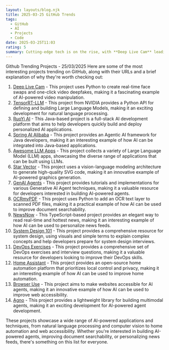 ```yaml
---
layout: layouts/blog.njk
title: 2025-03-25 GitHub Trends
tags:
  - GitHub
  - AI
  - Projects
  - Code
date: 2025-03-25T11:03
rating: 5
summary: Cutting-edge tech is on the rise, with **Deep Live Cam** leading the charge with real-time face swaps and one-click video deepfakes, while **TensorRT-LLM** and **RuoYi AI** provide easy-to-use APIs and full-stack development platforms for building personalized AI apps, and other projects like **Star Vector**, **GenAI Agents**, and **Agno** push the boundaries of AI-powered applications, making it an exciting time for innovation and development in the tech world, with endless possibilities for building and creating with AI.
---
```

Github Trending Projects - 25/03/2025
Here are some of the most interesting projects trending on GitHub, along with their URLs and a brief explanation of why they're worth checking out:
1. [Deep Live Cam](https://github.com/hacksider/Deep-Live-Cam "Real-time face swap and one-click video deepfake with only a single image") - This project uses Python to create real-time face swaps and one-click video deepfakes, making it a fascinating example of AI-powered video manipulation.
2. [TensorRT-LLM](https://github.com/NVIDIA/TensorRT-LLM "TensorRT-LLM provides users with an easy-to-use Python API to define Large Language Models (LLMs) and build TensorRT engines") - This project from NVIDIA provides a Python API for defining and building Large Language Models, making it an exciting development for natural language processing.
3. [RuoYi AI](https://github.com/ageerle/ruoyi-ai "RuoYi AI 是一个全栈式 AI 开发平台，旨在帮助开发者快速构建和部署个性化的 AI 应用") - This Java-based project is a full-stack AI development platform that aims to help developers quickly build and deploy personalized AI applications.
4. [Spring AI Alibaba](https://github.com/alibaba/spring-ai-alibaba "Agentic AI Framework for Java Developers") - This project provides an Agentic AI framework for Java developers, making it an interesting example of how AI can be integrated into Java-based applications.
5. [Awesome LLM Apps](https://github.com/Shubhamsaboo/awesome-llm-apps "Collection of awesome LLM apps with AI Agents and RAG using OpenAI, Anthropic, Gemini and opensource models") - This project collects a variety of Large Language Model (LLM) apps, showcasing the diverse range of applications that can be built using LLMs.
6. [Star Vector](https://github.com/joanrod/star-vector "StarVector is a foundation model for SVG generation that transforms vectorization into a code generation task") - This project uses a vision-language modeling architecture to generate high-quality SVG code, making it an innovative example of AI-powered graphics generation.
7. [GenAI Agents](https://github.com/NirDiamant/GenAI_Agents "This repository provides tutorials and implementations for various Generative AI Agent techniques, from basic to advanced") - This project provides tutorials and implementations for various Generative AI Agent techniques, making it a valuable resource for developers interested in building AI-powered agents.
8. [OCRmyPDF](https://github.com/ocrmypdf/OCRmyPDF "OCRmyPDF adds an OCR text layer to scanned PDF files, allowing them to be searched") - This project uses Python to add an OCR text layer to scanned PDF files, making it a practical example of how AI can be used to improve document searchability.
9. [NewsNow](https://github.com/ourongxing/newsnow "Elegant reading of real-time and hottest news") - This TypeScript-based project provides an elegant way to read real-time and hottest news, making it an interesting example of how AI can be used to personalize news feeds.
10. [System Design 101](https://github.com/ByteByteGoHq/system-design-101 "Explain complex systems using visuals and simple terms. Help you prepare for system design interviews") - This project provides a comprehensive resource for system design, using visuals and simple terms to explain complex concepts and help developers prepare for system design interviews.
11. [DevOps Exercises](https://github.com/bregman-arie/devops-exercises "Linux, Jenkins, AWS, SRE, Prometheus, Docker, Python, Ansible, Git, Kubernetes, Terraform, OpenStack, SQL, NoSQL, Azure, GCP, DNS, Elastic, Network, Virtualization. DevOps Interview Questions") - This project provides a comprehensive set of DevOps exercises and interview questions, making it a valuable resource for developers looking to improve their DevOps skills.
12. [Home Assistant](https://github.com/home-assistant/core "🏡 Open source home automation that puts local control and privacy first") - This project provides an open-source home automation platform that prioritizes local control and privacy, making it an interesting example of how AI can be used to improve home automation.
13. [Browser Use](https://github.com/browser-use/browser-use "Make websites accessible for AI agents") - This project aims to make websites accessible for AI agents, making it an innovative example of how AI can be used to improve web accessibility.
14. [Agno](https://github.com/agno-agi/agno "Agno is a lightweight library for building Multimodal Agents. It exposes LLMs as a unified API and gives them superpowers like memory, knowledge, tools and reasoning") - This project provides a lightweight library for building multimodal agents, making it an exciting development for AI-powered agent development.

These projects showcase a wide range of AI-powered applications and techniques, from natural language processing and computer vision to home automation and web accessibility. Whether you're interested in building AI-powered agents, improving document searchability, or personalizing news feeds, there's something on this list for everyone.



